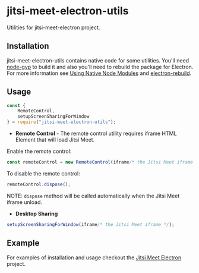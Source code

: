 # jitsi-meet-electron-utils
Utilities for jitsi-meet-electron project.

## Installation
jitsi-meet-electron-utils contains native code for some utilities. You'll need [node-gyp](https://github.com/nodejs/node-gyp) to build it and also you'll need to rebuild the package for Electron. For more information see [Using Native Node Modules](https://github.com/electron/electron/blob/master/docs/tutorial/using-native-node-modules.md) and [electron-rebuild](https://github.com/electron/electron-rebuild).

## Usage
```Javascript
const {
    RemoteControl,
    setupScreenSharingForWindow
} = require("jitsi-meet-electron-utils");
```

* **Remote Control** - The remote control utility requires iframe HTML Element that will load Jitsi Meet.

Enable the remote control:
```Javascript
const remoteControl = new RemoteControl(iframe/* the Jitsi Meet iframe */);
```

To disable the remote control:
```Javascript
remoteControl.dispose();
```

NOTE: `dispose` method will be called automatically when the Jitsi Meet iframe unload.

* **Desktop Sharing**
```Javascript
setupScreenSharingForWindow(iframe/* the Jitsi Meet iframe */);
```

## Example

For examples of installation and usage checkout the [Jitsi Meet Electron](https://github.com/jitsi/jitsi-meet-electron) project.
